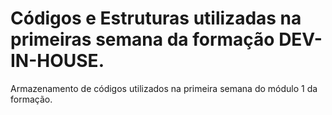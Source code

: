 # Códigos e Estruturas utilizadas na primeiras semana da formação DEV-IN-HOUSE.
Armazenamento de códigos utilizados na primeira semana do módulo 1 da formação.

